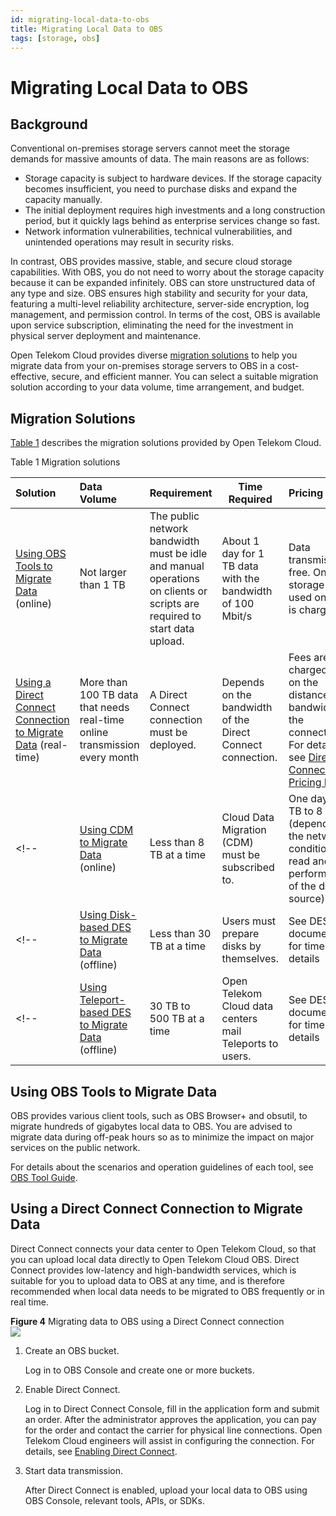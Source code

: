 ```yaml
---
id: migrating-local-data-to-obs
title: Migrating Local Data to OBS
tags: [storage, obs]
---
```


# Migrating Local Data to OBS

## Background

Conventional on-premises storage servers cannot meet the storage demands for massive amounts of data. The main reasons are as follows:
- Storage capacity is subject to hardware devices. If the storage capacity becomes insufficient, you need to purchase disks and expand the capacity manually.
- The initial deployment requires high investments and a long construction period, but it quickly lags behind as enterprise services change so fast.
- Network information vulnerabilities, technical vulnerabilities, and unintended operations may result in security risks.

In contrast, OBS provides massive, stable, and secure cloud storage capabilities. With OBS, you do not need to worry about the storage capacity because it can be expanded infinitely. OBS can store unstructured data of any type and size. OBS ensures high stability and security for your data, featuring a multi-level reliability architecture, server-side encryption, log management, and permission control. In terms of the cost, OBS is available upon service subscription, eliminating the need for the investment in physical server deployment and maintenance.

Open Telekom Cloud provides diverse [migration solutions](#migration-solutions) to help you migrate data from your on-premises storage servers to OBS in a cost-effective, secure, and efficient manner. You can select a suitable migration solution according to your data volume, time arrangement, and budget.

## Migration Solutions

[Table 1](#table1) describes the migration solutions provided by Open Telekom Cloud.
 
<a id="table1">Table 1 Migration solutions</a>

| Solution                                                                                                            | Data Volume                                                                | Requirement                                                                                                              | Time Required                                              | Pricing                                                                                                                                                                                |
| :------------------------------------------------------------------------------------------------------------------ | :------------------------------------------------------------------------- | ------------------------------------------------------------------------------------------------------------------------ | ---------------------------------------------------------- | :------------------------------------------------------------------------------------------------------------------------------------------------------------------------------------- |
| [Using OBS Tools to Migrate Data](#using-obs-tools-to-migrate-data) (online)                                        | Not larger than 1 TB                                                       | The public network bandwidth must be idle and manual operations on clients or scripts are required to start data upload. | About 1 day for 1 TB data with the bandwidth of 100 Mbit/s | Data transmission is free. Only the storage space used on OBS is charged.                                                                                                              |
| [Using a Direct Connect Connection to Migrate Data](#using-a-direct-connect-connection-to-migrate-data) (real-time) | More than 100 TB data that needs real-time online transmission every month | A Direct Connect connection must be deployed.                                                                            | Depends on the bandwidth of the Direct Connect connection. | Fees are charged based on the distance and bandwidth of the connection. For details, see  [Direct Connect Pricing Details](https://open-telekom-cloud.com/en/prices/price-calculator). |
<!-- | [Using CDM to Migrate Data](#using-cdm-to-migrate-data) (online)                                                    | Less than 8 TB at a time                                                   | Cloud Data Migration (CDM) must be subscribed to.                                                                        | One day for 1 TB to 8 TB (depending on the network condition and read and write performance of the data source) | Fees are charged based on CDM instance specifications and the running duration. | -->
<!-- | [Using Disk-based DES to Migrate Data](#using-disk-based-des-to-migrate-data) (offline)                             | Less than 30 TB at a time                                                  | Users must prepare disks by themselves.                                                                                  | See DES documentation for timeline details                                                                      | Fees are charged based on the number of disks and the running duration.         | -->
<!-- | [Using Teleport-based DES to Migrate Data](#using-teleport-based-des-to-migrate-data) (offline)                     | 30 TB to 500 TB at a time                                                  | Open Telekom Cloud data centers mail Teleports to users.                                                                             | See DES documentation for timeline details                                                                      | Fees are charged based on the number of disks and the running duration.         | -->

## Using OBS Tools to Migrate Data

OBS provides various client tools, such as OBS Browser+ and obsutil, to migrate hundreds of gigabytes local data to OBS. You are advised to migrate data during off-peak hours so as to minimize the impact on major services on the public network.

For details about the scenarios and operation guidelines of each tool, see [OBS Tool Guide](https://docs.otc.t-systems.com/object-storage-service/tool-guide/).

<!-- ## Using CDM to Migrate Data

CDM provides batch data migration services for homogeneous and heterogeneous data sources. By creating scheduled jobs, CDM connects data sources, such as file systems, databases, and object storage on the on-premises storage servers, to Open Telekom Cloud OBS. In this way, local data can be migrated to OBS periodically and automatically.

**Figure 1** Migrating data to OBS using CDM  
![](https://support.huaweicloud.com/intl/en-us/bestpractice-obs/en-us_image_0000001970523085.png)

1.  Create an OBS bucket.
    
    Create a bucket on OBS Console or OBS Browser+ for storing data.
    
2.  Purchase CDM.
    
    Create a CDM cluster to manage links and jobs.
    
3.  Configure links and jobs.
    
    In the created CDM cluster, create a source link to connect to the local data source and a destination link to connect to OBS in the cloud. Then, create a CDM job to migrate local data to OBS.
    
4.  Start data transmission.
    
    Execute the CDM job to start data transmission. You can view the job progress on the job management page. -->
    

<!-- ## Using Disk-based DES to Migrate Data

Disk-based Data Express Service (DES) allows you to deliver data disks (such as USB flash drives and eSATA disks) to a Open Telekom Cloud data center offline, achieving efficient data transmission. Disk-based DES is suitable for migrating data less than 30 TB.

**Figure 2** Migrating data to OBS using disk-based DES  
![](https://support.huaweicloud.com/intl/en-us/bestpractice-obs/en-us_image_0000001943124864.png)

1.  Create an OBS bucket.
    
    Create a bucket on OBS Console or OBS Browser+ for storing data.
    
2.  Create a disk-based DES order.
    
    Log in to DES Console and create a disk-based DES order. Import the provided signature file to a local data disk and send the disk to a Open Telekom Cloud data center.
    
3.  Start data transmission.
    
    After receiving the disk, a Open Telekom Cloud data center administrator mounts the disk to a physical server. Then you will receive an SMS message to notify you of inputting the access keys (AK and SK) to start data uploading. After data transmission is complete, you can view the transmission result on both DES Console and OBS Console. The Open Telekom Cloud data center will send your disk back afterwards.
    

For details, see [Detailed Instructions on Using Disks](https://support.huaweicloud.com/intl/en-us/usermanual-des/en-us_topic_0047663833.html).

## Using Teleport-based DES to Migrate Data

Teleport is specially designed for migrating data (between 30 TB and 500 TB) to OBS offline. It is dust- and water-proof and resistant to vibration and crush. With sound security protection mechanisms (such as GPS locking and data encryption), Teleport securely and efficiently migrates data at scale.

**Figure 3** Migrating data to OBS using Teleport-based DES  
![](https://support.huaweicloud.com/intl/en-us/bestpractice-obs/en-us_image_0000001970403353.png)

1.  Create an OBS bucket.
    
    Create a bucket on OBS Console or OBS Browser+ for storing data.
    
2.  Create a Teleport-based DES order.
    
    Select Teleport-based DES to create an order.
    
3.  Receive and import data to the Teleport.
    
    After the DES order is created successfully, you will receive the Teleport sent by a Open Telekom Cloud data center. Connect the Teleport to your data server, import the data to the Teleport, and send the Teleport to the Open Telekom Cloud data center.
    
4.  Start data transmission.
    
    After the Open Telekom Cloud data center receives the Teleport, you can enter the access keys on DES Console to transmit data from the Teleport to a specific OBS bucket. After data transmission is complete, you can view the transmission result on both DES Console and OBS Console.
    

For details, see [Detailed Instructions on Using Teleport](https://support.huaweicloud.com/intl/en-us/usermanual-des/des_01_0011.html). -->

## Using a Direct Connect Connection to Migrate Data

Direct Connect connects your data center to Open Telekom Cloud, so that you can upload local data directly to Open Telekom Cloud OBS. Direct Connect provides low-latency and high-bandwidth services, which is suitable for you to upload data to OBS at any time, and is therefore recommended when local data needs to be migrated to OBS frequently or in real time.

**Figure 4** Migrating data to OBS using a Direct Connect connection  
![](/img/docs/best-practices/storage/object-storage-service/migrating-local-data-to-obs-direct-connect.png)

1.  Create an OBS bucket.
    
    Log in to OBS Console and create one or more buckets.
    
2.  Enable Direct Connect.
    
    Log in to Direct Connect Console, fill in the application form and submit an order. After the administrator approves the application, you can pay for the order and contact the carrier for physical line connections. Open Telekom Cloud engineers will assist in configuring the connection. For details, see [Enabling Direct Connect](https://docs.otc.t-systems.com/direct-connect/umn/getting_started/enabling_direct_connect/index.html#dc-02-0200).
    
3.  Start data transmission.
    
    After Direct Connect is enabled, upload your local data to OBS using OBS Console, relevant tools, APIs, or SDKs.
